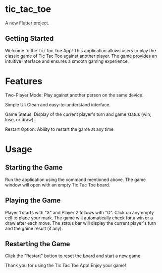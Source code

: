 # tic_tac_toe

A new Flutter project.

## Getting Started

Welcome to the Tic Tac Toe App! This application allows users to play the classic game of Tic Tac Toe against another player. The game provides an intuitive interface and ensures a smooth gaming experience.

# Features
Two-Player Mode: Play against another person on the same device.

Simple UI: Clean and easy-to-understand interface.

Game Status: Display of the current player's turn and game status (win, lose, or draw).

Restart Option: Ability to restart the game at any time

# Usage
## Starting the Game

Run the application using the command mentioned above.
The game window will open with an empty Tic Tac Toe board.
## Playing the Game

Player 1 starts with "X" and Player 2 follows with "O".
Click on any empty cell to place your mark.
The game will automatically check for a win or a draw after each move.
The status bar will display the current player's turn and the game result (if any).
## Restarting the Game

Click the "Restart" button to reset the board and start a new game.

Thank you for using the Tic Tac Toe App! Enjoy your game!
